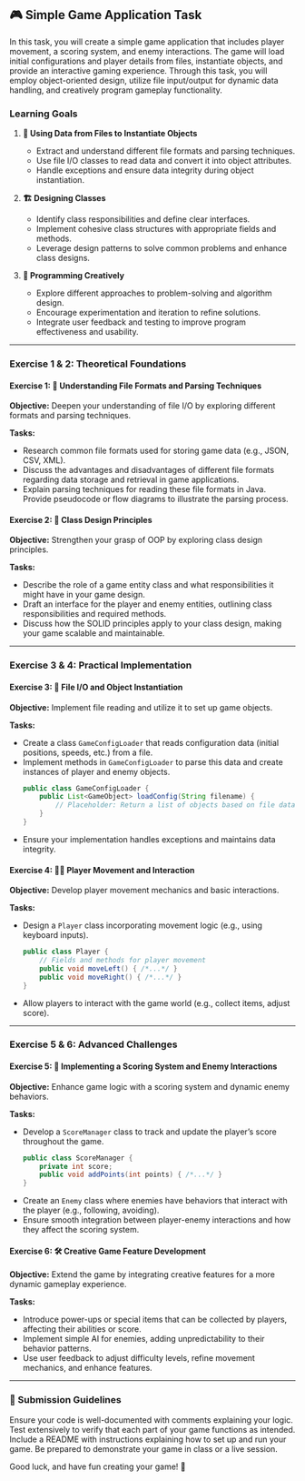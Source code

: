 ## 🎮 Simple Game Application Task

In this task, you will create a simple game application that includes player movement, a scoring system, and enemy interactions. The game will load initial configurations and player details from files, instantiate objects, and provide an interactive gaming experience. Through this task, you will employ object-oriented design, utilize file input/output for dynamic data handling, and creatively program gameplay functionality. 

### Learning Goals

1. **📂 Using Data from Files to Instantiate Objects**
   - Extract and understand different file formats and parsing techniques.
   - Use file I/O classes to read data and convert it into object attributes.
   - Handle exceptions and ensure data integrity during object instantiation.

2. **🏗️ Designing Classes**
   - Identify class responsibilities and define clear interfaces.
   - Implement cohesive class structures with appropriate fields and methods.
   - Leverage design patterns to solve common problems and enhance class designs.

3. **🎨 Programming Creatively**
   - Explore different approaches to problem-solving and algorithm design.
   - Encourage experimentation and iteration to refine solutions.
   - Integrate user feedback and testing to improve program effectiveness and usability.

---

### Exercise 1 & 2: Theoretical Foundations

#### Exercise 1: 📜 Understanding File Formats and Parsing Techniques

**Objective:** Deepen your understanding of file I/O by exploring different formats and parsing techniques. 

**Tasks:**

- Research common file formats used for storing game data (e.g., JSON, CSV, XML).
- Discuss the advantages and disadvantages of different file formats regarding data storage and retrieval in game applications.
- Explain parsing techniques for reading these file formats in Java. Provide pseudocode or flow diagrams to illustrate the parsing process.

#### Exercise 2: 📘 Class Design Principles

**Objective:** Strengthen your grasp of OOP by exploring class design principles.

**Tasks:**

- Describe the role of a game entity class and what responsibilities it might have in your game design.
- Draft an interface for the player and enemy entities, outlining class responsibilities and required methods.
- Discuss how the SOLID principles apply to your class design, making your game scalable and maintainable.

---

### Exercise 3 & 4: Practical Implementation

#### Exercise 3: 📂 File I/O and Object Instantiation

**Objective:** Implement file reading and utilize it to set up game objects.

**Tasks:**

- Create a class `GameConfigLoader` that reads configuration data (initial positions, speeds, etc.) from a file.
- Implement methods in `GameConfigLoader` to parse this data and create instances of player and enemy objects.
  ```java
  public class GameConfigLoader {
      public List<GameObject> loadConfig(String filename) {
          // Placeholder: Return a list of objects based on file data.
      }
  }
  ```
- Ensure your implementation handles exceptions and maintains data integrity.

#### Exercise 4: 🏃‍♂️ Player Movement and Interaction

**Objective:** Develop player movement mechanics and basic interactions.

**Tasks:**

- Design a `Player` class incorporating movement logic (e.g., using keyboard inputs).
  ```java
  public class Player {
      // Fields and methods for player movement
      public void moveLeft() { /*...*/ }
      public void moveRight() { /*...*/ }
  }
  ```
- Allow players to interact with the game world (e.g., collect items, adjust score).

---

### Exercise 5 & 6: Advanced Challenges

#### Exercise 5: 🎯 Implementing a Scoring System and Enemy Interactions

**Objective:** Enhance game logic with a scoring system and dynamic enemy behaviors.

**Tasks:**

- Develop a `ScoreManager` class to track and update the player’s score throughout the game.
  ```java
  public class ScoreManager {
      private int score;
      public void addPoints(int points) { /*...*/ }
  }
  ```
- Create an `Enemy` class where enemies have behaviors that interact with the player (e.g., following, avoiding).
- Ensure smooth integration between player-enemy interactions and how they affect the scoring system.

#### Exercise 6: 🛠️ Creative Game Feature Development

**Objective:** Extend the game by integrating creative features for a more dynamic gameplay experience.

**Tasks:**

- Introduce power-ups or special items that can be collected by players, affecting their abilities or score.
- Implement simple AI for enemies, adding unpredictability to their behavior patterns.
- Use user feedback to adjust difficulty levels, refine movement mechanics, and enhance features.

---

### 📑 Submission Guidelines

Ensure your code is well-documented with comments explaining your logic. Test extensively to verify that each part of your game functions as intended. Include a README with instructions explaining how to set up and run your game. Be prepared to demonstrate your game in class or a live session.

Good luck, and have fun creating your game! 🚀